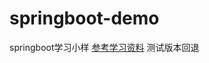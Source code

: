 # springboot-demo
springboot学习小样
[参考学习资料](http://git.oschina.net/didispace/SpringBoot-Learning)
测试版本回退
